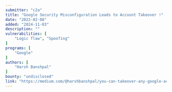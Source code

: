 ```yaml
---
submitter: "c2a"
title: "Google Security Misconfiguration Leads to Account Takeover !"
date: "2022-02-08"
added: "2024-11-03"
description: ""
vulnerabilities: [
    "Logic flaw", "Spoofing"
]
programs: [
    "Google"
]
authors: [
    "Harsh Banshpal"
]
bounty: "undisclosed"
link: "https://medium.com/@harshbanshpal/you-can-takeover-any-google-account-f6f2d012466f"
---
```




